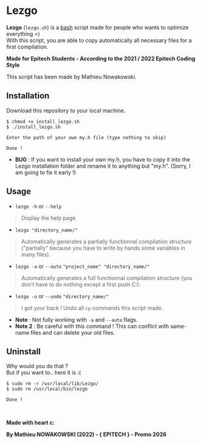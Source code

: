 # Lezgo

**Lezgo** (`lezgo.sh`) is a [bash](https://en.wikipedia.org/wiki/Bash_%28Unix_shell%29) script made for people who wants to optimize everything =)
<br />
With this script, you are able to copy automatically all necessary files for a first compilation.
<br />

**Made for Epitech Students - According to the 2021 / 2022 Epitech Coding Style**

This script has been made by Mathieu Nowakowski.

## Installation
Download this repository to your local machine.

    $ chmod +x install_lezgo.sh
    $ ./install_lezgo.sh
    
    Enter the path of your own my.h file (type nothing to skip)
    
    Done !

  - **BUG** : If you want to install your own my.h, you have to copy it into the Lezgo installation folder and rename it to anything but "my.h". (Sorry, I am going to fix it early !)

## Usage

- `lezgo -h` or `--help`
> Display the help page
- `lezgo "directory_name/"`
> Automatically generates a partially functionnal compilation structure ("partially" because you have to write by hands some variables in many files).
- `lezgo -a` or `--auto` `"project_name" "directory_name/"`
> Automatically generates a full functionnal compilation structure (you don't have to do nothing except a first push C:).
- `lezgo -u` or `--undo` `"directory_name/"`
> I got your back ! Undo all `cp` commands this script made.
  - **Note** : Not fully working with `-a` and `--auto` flags.
  - **Note 2** : Be careful with this command ! This can conflict with same-name files and can delete your old files.

## Uninstall
Why would you do that ?
<br />
But if you want to.. here it is :(

    $ sudo rm -r /usr/local/lib/Lezgo/
    $ sudo rm /usr/local/bin/lezgo
    
    Done !
<br />


**Made with heart c:**

**By Mathieu NOWAKOWSKI (2022) - { EPITECH } - Promo 2026**
